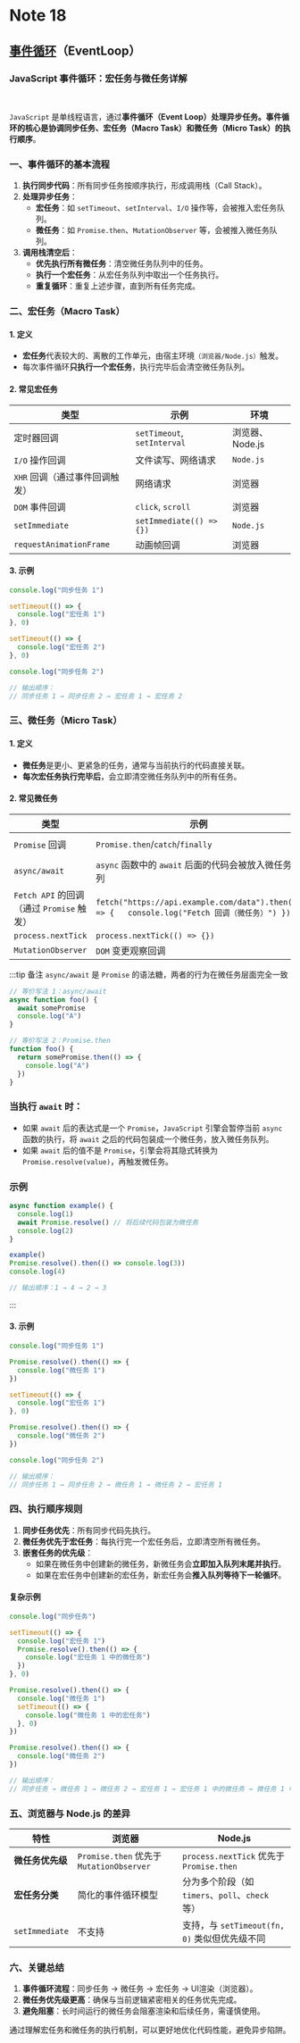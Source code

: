 # Note 18

<BackTop />

## [事件循环](https://developer.mozilla.org/zh-CN/docs/Web/JavaScript/Reference/Execution_model)（EventLoop）

### JavaScript 事件循环：宏任务与微任务详解

<br/>

`JavaScript` 是单线程语言，通过**事件循环（Event Loop）**处理异步任务。事件循环的核心是**协调同步任务、宏任务（Macro Task）和微任务（Micro Task）的执行顺序**。

### 一、事件循环的基本流程

1. **执行同步代码**：所有同步任务按顺序执行，形成调用栈（Call Stack）。
2. **处理异步任务**：
   - **宏任务**：如 `setTimeout`、`setInterval`、`I/O` 操作等，会被推入宏任务队列。
   - **微任务**：如 `Promise.then`、`MutationObserver` 等，会被推入微任务队列。
3. **调用栈清空后**：
   - **优先执行所有微任务**：清空微任务队列中的任务。
   - **执行一个宏任务**：从宏任务队列中取出一个任务执行。
   - **重复循环**：重复上述步骤，直到所有任务完成。

### 二、宏任务（Macro Task）

#### 1. 定义

- **宏任务**代表较大的、离散的工作单元，由宿主环境`（浏览器/Node.js）`触发。
- 每次事件循环**只执行一个宏任务**，执行完毕后会清空微任务队列。

#### 2. 常见宏任务

| **类型** | **示例** | **环境** |
|--|--|--|
| 定时器回调 | `setTimeout`, `setInterval` | 浏览器、Node.js |
| `I/O` 操作回调 | 文件读写、网络请求 | `Node.js` |
| `XHR` 回调（通过事件回调触发） | 网络请求 | 浏览器 |
| `DOM` 事件回调 | `click`, `scroll` | 浏览器 |
| `setImmediate` | `setImmediate(() => {})` | `Node.js` |
| `requestAnimationFrame` | 动画帧回调 | 浏览器 |

#### 3. 示例

```js
console.log("同步任务 1")

setTimeout(() => {
  console.log("宏任务 1")
}, 0)

setTimeout(() => {
  console.log("宏任务 2")
}, 0)

console.log("同步任务 2")

// 输出顺序：
// 同步任务 1 → 同步任务 2 → 宏任务 1 → 宏任务 2
```

### 三、微任务（Micro Task）

#### 1. 定义

- **微任务**是更小、更紧急的任务，通常与当前执行的代码直接关联。
- **每次宏任务执行完毕后**，会立即清空微任务队列中的所有任务。

#### 2. 常见微任务

| **类型** | **示例** | **环境** |
|--|--|--|
| `Promise` 回调 | `Promise.then`/`catch`/`finally` | `浏览器、Node.js` |
| `async/await` | `async` 函数中的 `await` 后面的代码会被放入微任务队列 | `浏览器、Node.js` |
| `Fetch API` 的回调（通过 `Promise` 触发） | `fetch("https://api.example.com/data").then(() => {   console.log("Fetch 回调（微任务）") })` | 浏览器 |
| `process.nextTick` | `process.nextTick(() => {})` | `Node.js` |
| `MutationObserver` | `DOM` 变更观察回调 | 浏览器 |

:::tip 备注
`async/await` 是 `Promise` 的语法糖，两者的行为在微任务层面完全一致

```js
// 等价写法 1：async/await
async function foo() {
  await somePromise
  console.log("A")
}

// 等价写法 2：Promise.then
function foo() {
  return somePromise.then(() => {
    console.log("A")
  })
}
```

### 当执行 `await` 时：

- 如果 `await` 后的表达式是一个 `Promise`，`JavaScript` 引擎会暂停当前 `async` 函数的执行，将 `await` 之后的代码包装成一个微任务，放入微任务队列。
- 如果 `await` 后的值不是 `Promise`，引擎会将其隐式转换为 `Promise.resolve(value)`，再触发微任务。

### 示例

```js
async function example() {
  console.log(1)
  await Promise.resolve() // 将后续代码包装为微任务
  console.log(2)
}

example()
Promise.resolve().then(() => console.log(3))
console.log(4)

// 输出顺序：1 → 4 → 2 → 3
```

:::

#### 3. 示例

```js
console.log("同步任务 1")

Promise.resolve().then(() => {
  console.log("微任务 1")
})

setTimeout(() => {
  console.log("宏任务 1")
}, 0)

Promise.resolve().then(() => {
  console.log("微任务 2")
})

console.log("同步任务 2")

// 输出顺序：
// 同步任务 1 → 同步任务 2 → 微任务 1 → 微任务 2 → 宏任务 1
```

### 四、执行顺序规则

1. **同步任务优先**：所有同步代码先执行。
2. **微任务优先于宏任务**：每执行完一个宏任务后，立即清空所有微任务。
3. **嵌套任务的优先级**：
   - 如果在微任务中创建新的微任务，新微任务会**立即加入队列末尾并执行**。
   - 如果在宏任务中创建新的宏任务，新宏任务会**推入队列等待下一轮循环**。

#### 复杂示例

```js
console.log("同步任务")

setTimeout(() => {
  console.log("宏任务 1")
  Promise.resolve().then(() => {
    console.log("宏任务 1 中的微任务")
  })
}, 0)

Promise.resolve().then(() => {
  console.log("微任务 1")
  setTimeout(() => {
    console.log("微任务 1 中的宏任务")
  }, 0)
})

Promise.resolve().then(() => {
  console.log("微任务 2")
})

// 输出顺序：
// 同步任务 → 微任务 1 → 微任务 2 → 宏任务 1 → 宏任务 1 中的微任务 → 微任务 1 中的宏任务
```

### 五、浏览器与 Node.js 的差异

| **特性** | **浏览器** | **Node.js** |
|--|--|--|
| **微任务优先级** | `Promise.then` 优先于 `MutationObserver` | `process.nextTick` 优先于 `Promise.then` |
| **宏任务分类** | 简化的事件循环模型 | 分为多个阶段（如 `timers`、`poll`、`check` 等） |
| `setImmediate` | 不支持 | 支持，与 `setTimeout(fn, 0)` 类似但优先级不同 |

### 六、关键总结

1. **事件循环流程**：同步任务 → 微任务 → 宏任务 → UI渲染（浏览器）。
2. **微任务优先级更高**：确保与当前逻辑紧密相关的任务优先完成。
3. **避免阻塞**：长时间运行的微任务会阻塞渲染和后续任务，需谨慎使用。

通过理解宏任务和微任务的执行机制，可以更好地优化代码性能，避免异步陷阱。
